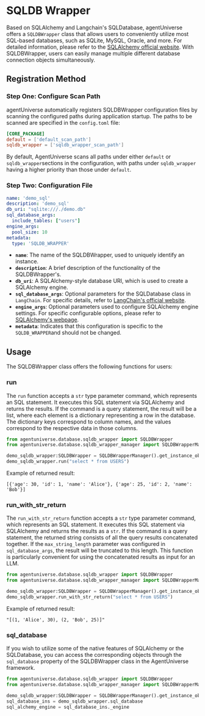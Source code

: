# SQLDB Wrapper

Based on SQLAlchemy and Langchain's SQLDatabase, agentUniverse offers a `SQLDBWrapper` class that allows users to conveniently utilize most SQL-based databases, such as SQLite, MySQL, Oracle, and more. For detailed information, please refer to the [SQLAlchemy official website](https://docs.sqlalchemy.org/en/20/dialects/). With SQLDBWrapper, users can easily manage multiple different database connection objects simultaneously.

## Registration Method

### Step One: Configure Scan Path
agentUniverse automatically registers SQLDBWrapper configuration files by scanning the configured paths during application startup. The paths to be scanned are specified in the `config.toml` file:
```toml
[CORE_PACKAGE]
default = ['default_scan_path']
sqldb_wrapper = ['sqldb_wrapper_scan_path']
```
By default, AgentUniverse scans all paths under either `default` or `sqldb_wrapper`sections in the configuration, with paths under `sqldb_wrapper` having a higher priority than those under `default`.


### Step Two: Configuration File
```yaml
name: 'demo_sql'
description: 'demo_sql'
db_uri: "sqlite:///./demo.db"
sql_database_args:
  include_tables: ["users"]
engine_args:
  pool_size: 10
metadata:
  type: 'SQLDB_WRAPPER'
```
- **`name`**: The name of the SQLDBWrapper, used to uniquely identify an instance.
- **`description`**: A brief description of the functionality of the SQLDBWrapper's.
- **`db_uri`**: A SQLAlchemy-style database URI, which is used to create a SQLAlchemy engine.
- **`sql_database_args`**: Optional parameters for the SQLDatabase class in `LangChain`. For specific details, refer to [LangChain's official website](https://python.langchain.com/v0.1/docs/integrations/toolkits/sql_database/).
- **`engine_args`**:  Optional parameters used to configure SQLAlchemy engine settings. For specific configurable options, please refer to [SQLAlchemy's webpage](https://docs.sqlalchemy.org/en/20/core/engines.html#sqlalchemy.create_engine).
- **`metadata`**: Indicates that this configuration is specific to the `SQLDB_WRAPPER`and should not be changed.

## Usage
The SQLDBWrapper class offers the following functions for users:

### run
The `run` function accepts a `str` type parameter command, which represents an SQL statement. It executes this SQL statement via SQLAlchemy and returns the results. If the command is a query statement, the result will be a list, where each element is a dictionary representing a row in the database. The dictionary keys correspond to column names, and the values correspond to the respective data in those columns.
```python
from agentuniverse.database.sqldb_wrapper import SQLDBWrapper
from agentuniverse.database.sqldb_wrapper_manager import SQLDBWrapperManager

demo_sqldb_wrapper:SQLDBWrapper = SQLDBWrapperManager().get_instance_obj("demo_sqldb_wrapper")
demo_sqldb_wrapper.run("select * from USERS")
```
Example of returned result:
```text
[{'age': 30, 'id': 1, 'name': 'Alice'}, {'age': 25, 'id': 2, 'name': 'Bob'}]
```

### run_with_str_return
The `run_with_str_return` function accepts a `str` type parameter command, which represents an SQL statement. It executes this SQL statement via SQLAlchemy and returns the results as a `str`. If the command is a query statement, the returned string consists of all the query results concatenated together. If the `max_string_length` parameter was configured in `sql_database_args`, the result will be truncated to this length. This function is particularly convenient for using the concatenated results as input for an LLM.
```python
from agentuniverse.database.sqldb_wrapper import SQLDBWrapper
from agentuniverse.database.sqldb_wrapper_manager import SQLDBWrapperManager

demo_sqldb_wrapper:SQLDBWrapper = SQLDBWrapperManager().get_instance_obj("demo_sqldb_wrapper")
demo_sqldb_wrapper.run_with_str_return("select * from USERS")
```
Example of returned result:
```text
"[(1, 'Alice', 30), (2, 'Bob', 25)]"
```

### sql_database
If you wish to utilize some of the native features of SQLAlchemy or the SQLDatabase, you can access the corresponding objects through the `sql_database` property of the SQLDBWrapper class in the AgentUniverse framework.
```python
from agentuniverse.database.sqldb_wrapper import SQLDBWrapper
from agentuniverse.database.sqldb_wrapper_manager import SQLDBWrapperManager

demo_sqldb_wrapper:SQLDBWrapper = SQLDBWrapperManager().get_instance_obj("demo_sqldb_wrapper")
sql_database_ins = demo_sqldb_wrapper.sql_database
sql_alchemy_engine = sql_database_ins._engine
```